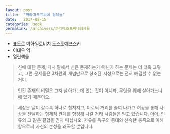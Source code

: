 ```yaml
---
layout: post
title:  "까라마조프씨네 형제들"
date:   2017-08-15
categories: book
permalink: /archivers/까라마조프씨네형제들
---
```


* 표도르 미하일로비치 도스토예프스키
* 이대우 역
* 열린책들

> 신에 대한 문제, 다시 말해서 신은 존재하는가 아닌가 하는 문제는 더 더욱 그렇고, 그런 문제들은 3차원의 개념만으로 창조된 지성으로는 전혀 해결할 수 없는 거야.


> 인간 존재의 비밀은 그저 살아가는데 있는 것이 아니라, 무엇을 위해 살아가느냐에 있기 때문이오.


> 세상은 날이 갈수록 하나로 합쳐지고, 이로써 거리를 줄여 나가고 허공을 통해 사상을 전달하는 형제적 관계를 형성해 나갈 거라 사람들은 믿고 있습니다. 아아, 인류의 그 같은 결합을 믿지 마십시오. 자유를 욕구의 증대와 신속한 충족으로 이해함으로써 자신의 본성을 왜곡할 뿐입니다.
